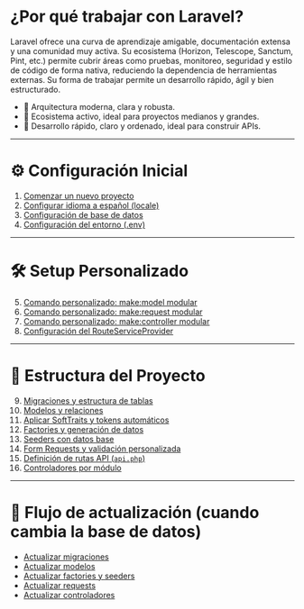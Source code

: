 # ¿Por qué trabajar con Laravel?

Laravel ofrece una curva de aprendizaje amigable, documentación extensa y una comunidad muy activa. Su ecosistema (Horizon, Telescope, Sanctum, Pint, etc.) permite cubrir áreas como pruebas, monitoreo, seguridad y estilo de código de forma nativa, reduciendo la dependencia de herramientas externas. Su forma de trabajar permite un desarrollo rápido, ágil y bien estructurado.

- 🔹 Arquitectura moderna, clara y robusta.
- 🔹 Ecosistema activo, ideal para proyectos medianos y grandes.
- 🔹 Desarrollo rápido, claro y ordenado, ideal para construir APIs.

---

# ⚙️ Configuración Inicial

1. [Comenzar un nuevo proyecto](./new-project.md)
2. [Configurar idioma a español (locale)](./locale.md)
3. [Configuración de base de datos](./database-config.md)
4. [Configuración del entorno (.env)](./environment.md)

---

# 🛠️ Setup Personalizado

5. [Comando personalizado: make:model modular](./make-model-command.md)
6. [Comando personalizado: make:request modular](./make-request-command.md)
7. [Comando personalizado: make:controller modular](./make-controller-command.md)
8. [Configuración del RouteServiceProvider](./route-provider.md)

---

# 🧱 Estructura del Proyecto

9. [Migraciones y estructura de tablas](./migrations.md)
10. [Modelos y relaciones](./models.md)
11. [Aplicar SoftTraits y tokens automáticos](./traits-and-tokens.md)
12. [Factories y generación de datos](./factories.md)
13. [Seeders con datos base](./seeders.md)
14. [Form Requests y validación personalizada](./requests.md)
15. [Definición de rutas API (`api.php`)](./routes.md)
16. [Controladores por módulo](./eloquent-crud.md)

---

# 🔁 Flujo de actualización (cuando cambia la base de datos)

- [Actualizar migraciones](./migrations.md)
- [Actualizar modelos](./models.md)
- [Actualizar factories y seeders](./seeders-and-factories.md)
- [Actualizar requests](./requests.md)
- [Actualizar controladores](./controllers.md)
